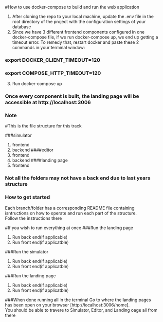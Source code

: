 #How to use docker-compose to build and run the web application

1. After cloning the repo to your local machine, update the .env file in the root directory of the project with the
configuration settings of your database
2. Since we have 3 different frontend components configured in one docker-compose file, if we run docker-compose up, we
end up getting a timeout error. To remedy that, restart docker and paste these 2 commands in your terminal window:
### export DOCKER_CLIENT_TIMEOUT=120
### export COMPOSE_HTTP_TIMEOUT=120
3. Run docker-compose up

### Once every component is built, the landing page will be accessible at http://localhost:3006

### Note
#This is the file structure for this track

###simulator
1. frontend
2. backend
####editor
1. frontend
2. backend
####landing page
1. frontend

### Not all the folders may not have a back end due to last years structure

### How to get started
Each branch/folder has a corresponding README file containing isntructions on how to
operate and run each part of the structure. <br />
Follow the instructions there


#If you wish to run everything at once
###Run the landing page
1. Run back end(if applicable)
2. Run front end(if applicatble)

###Run the simulator
1. Run back end(if applicable)
2. Run front end(if applicatble)

###Run the landing page
1. Run back end(if applicable)
2. Run front end(if applicatble)

###When done running all in the terminal
Go to where the landing pages has been open on your browser [http://localhost:3006/home]. <br />
You should be able to travere to Simulator, Editor, and Landing oage all from there 